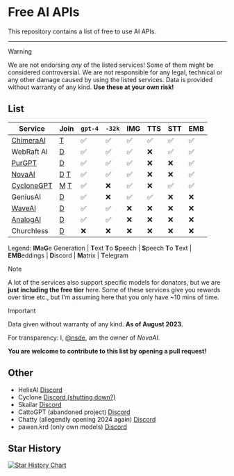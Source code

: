 # Free AI APIs

This repository contains a list of free to use AI APIs.

***
> [!WARNING]  
> We are not endorsing *any* of the listed services! Some of them might be considered controversial. We are not responsible for any legal, technical or any other damage caused by using the listed services. Data is provided without warranty of any kind. **Use these at your own risk!**

## List

| Service                                   | Join                                                                                      | `gpt-4` | `-32k` | IMG | TTS | STT | EMB |
| ----------------------------------------- | ----------------------------------------------------------------------------------------- | ------- | ------ | --- | --- | --- | --- |
| [ChimeraAI](https://adventblocks.cc)      | [T](https://t.me/chimera_ai)                                                              | ✅      | ✅     | ✅  | ✅  | ✅  | ✅  |
| WebRaft AI                                | [D](https://discord.gg/XwxUdHhF59)                                                        | ✅      | ✅     | ✅  | ❌  | ✅  | ✅  |
| [PurGPT](https://purgpt.xyz)              | [D](https://discord.gg/PYs95Sym2a)                                                        | ✅      | ✅     | ✅  | ❌  | ❌  | ✅  |
| [NovaAI](https://nova-oss.com)            | [D](https://discord.nova-oss.com) [T](https://t.me/nova_gpt)                              | ✅      | ✅     | ✅  | ❌  | ❌  | ✅  |
| [CycloneGPT](https://gpt.darkcoder15.tk/) | [M](https://matrix.to/#/#cyclonegpt:m.darkcoder15.tk) [T](https://t.me/+1waoIqepLUoxNDgy) | ✅      | ❌     | ✅  | ❌  | ✅  | ✅  |
| GeniusAI                                  | [D](https://discord.gg/nzpvqSDGAx)                                                        | ✅      | ❌     | ✅  | ✅  | ❌  | ❌  |
| [WaveAI](https://api.waveai.link)         | [D](https://discord.gg/arqszhBACb)                                                        | ✅      | ✅     | ❌  | ❌  | ❌  | ❌  |
| [AnalogAI](https://api.analogai.in/)      | [D](https://discord.gg/arqszhBACb)                                                        | ✅      | ✅     | ❌  | ❌  | ❌  | ❌  |
| Churchless                                | [D](https://discord.gg/vuheSY27gV)                                                        | ❌      | ❌     | ❌  | ❌  | ❌  | ❌  |

Legend:
**IM**a**G**e Generation |
**T**ext **T**o **S**peech |
**S**peech **T**o **T**ext |
**EMB**eddings |
**D**iscord | **M**atrix | **T**elegram

> [!NOTE]  
> A lot of the services also support specific models for donators, but we are **just including the free tier** here. Some of these services give you rewards over time etc., but I'm assuming here that you only have ~10 mins of time.

> [!IMPORTANT]  
> Data given without warranty of any kind. **As of August 2023.**

For transparency: I, [@nsde](https://github.com/nsde), am the owner of *NovaAI*.

**You are welcome to contribute to this list by opening a pull request!**

## Other

- HelixAI [Discord](https://discord.gg/nvswJWu8Br)
- Cyclone [Discord (shutting down?)](https://discord.gg/rEfYwj9TUV)
- Skailar [Discord](https://discord.gg/Qk4QHvXS9z)
- CattoGPT (abandoned project) [Discord](https://discord.gg/cattogpt)
- Chatty (allegendly opening 2024 again) [Discord](https://discord.gg/KT9MWZ64w8)
- pawan.krd (only own models) [Discord](https://discord.gg/pawan)

## Star History

<a href="https://star-history.com/#NovaOSS/free-ai-apis&Date">
  <picture>
    <source media="(prefers-color-scheme: dark)" srcset="https://api.star-history.com/svg?repos=NovaOSS/free-ai-apis&type=Date&theme=dark" />
    <source media="(prefers-color-scheme: light)" srcset="https://api.star-history.com/svg?repos=NovaOSS/free-ai-apis&type=Date" />
    <img alt="Star History Chart" src="https://api.star-history.com/svg?repos=NovaOSS/free-ai-apis&type=Date" />
  </picture>
</a>
